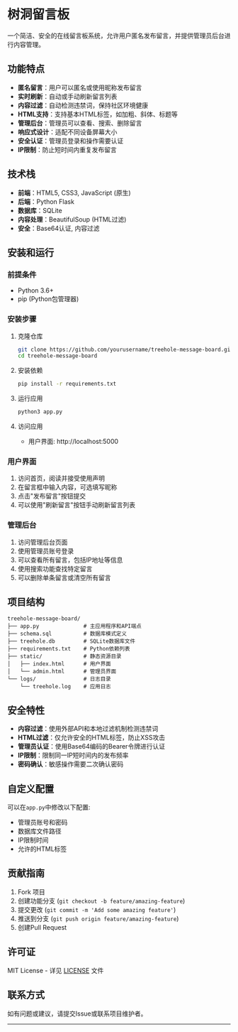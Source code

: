 # 树洞留言板

一个简洁、安全的在线留言板系统，允许用户匿名发布留言，并提供管理员后台进行内容管理。

## 功能特点

- **匿名留言**：用户可以匿名或使用昵称发布留言
- **实时刷新**：自动或手动刷新留言列表
- **内容过滤**：自动检测违禁词，保持社区环境健康
- **HTML支持**：支持基本HTML标签，如加粗、斜体、标题等
- **管理后台**：管理员可以查看、搜索、删除留言
- **响应式设计**：适配不同设备屏幕大小
- **安全认证**：管理员登录和操作需要认证
- **IP限制**：防止短时间内重复发布留言

## 技术栈

- **前端**：HTML5, CSS3, JavaScript (原生)
- **后端**：Python Flask
- **数据库**：SQLite
- **内容处理**：BeautifulSoup (HTML过滤)
- **安全**：Base64认证, 内容过滤

## 安装和运行

### 前提条件

- Python 3.6+
- pip (Python包管理器)

### 安装步骤

1. 克隆仓库
   ```bash
   git clone https://github.com/yourusername/treehole-message-board.git
   cd treehole-message-board
   ```

2. 安装依赖
   ```bash
   pip install -r requirements.txt
   ```

3. 运行应用
   ```bash
   python3 app.py
   ```

4. 访问应用
   - 用户界面: http://localhost:5000

### 用户界面

1. 访问首页，阅读并接受使用声明
2. 在留言框中输入内容，可选填写昵称
3. 点击"发布留言"按钮提交
4. 可以使用"刷新留言"按钮手动刷新留言列表

### 管理后台

1. 访问管理后台页面
2. 使用管理员账号登录
3. 可以查看所有留言，包括IP地址等信息
4. 使用搜索功能查找特定留言
5. 可以删除单条留言或清空所有留言

## 项目结构

```
treehole-message-board/
├── app.py              # 主应用程序和API端点
├── schema.sql          # 数据库模式定义
├── treehole.db         # SQLite数据库文件
├── requirements.txt    # Python依赖列表
├── static/             # 静态资源目录
│   ├── index.html      # 用户界面
│   └── admin.html      # 管理员界面
└── logs/               # 日志目录
    └── treehole.log    # 应用日志
```

## 安全特性

- **内容过滤**：使用外部API和本地过滤机制检测违禁词
- **HTML过滤**：仅允许安全的HTML标签，防止XSS攻击
- **管理员认证**：使用Base64编码的Bearer令牌进行认证
- **IP限制**：限制同一IP短时间内的发布频率
- **密码确认**：敏感操作需要二次确认密码

## 自定义配置

可以在`app.py`中修改以下配置:

- 管理员账号和密码
- 数据库文件路径
- IP限制时间
- 允许的HTML标签

## 贡献指南

1. Fork 项目
2. 创建功能分支 (`git checkout -b feature/amazing-feature`)
3. 提交更改 (`git commit -m 'Add some amazing feature'`)
4. 推送到分支 (`git push origin feature/amazing-feature`)
5. 创建Pull Request

## 许可证

MIT License - 详见 [LICENSE](LICENSE) 文件

## 联系方式

如有问题或建议，请提交Issue或联系项目维护者。

---
